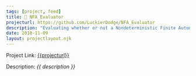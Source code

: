 ```yaml
---
tags: [project, feed]
title: 🔢 NFA_Evaluator
projecturl: https://github.com/LuckierDodge/NFA_Evaluator
description: "Evaluating whether or not a Nondeterministic Finite Automata accepts or rejects different words."
date: 2018-11-09
layout: projectlayout.njk
---
```


Project Link: [{{projecturl}}]({{projecturl}})

Description: _{{ description }}_

